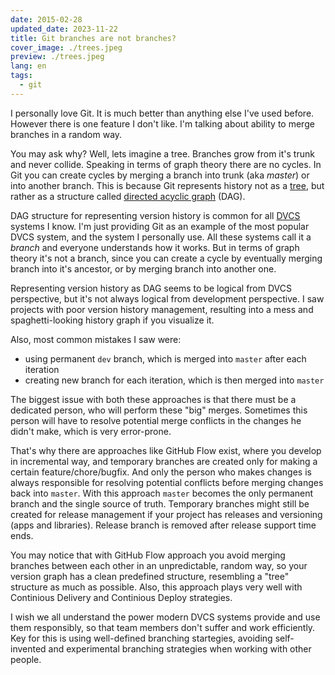 ```yaml
---
date: 2015-02-28
updated_date: 2023-11-22
title: Git branches are not branches?
cover_image: ./trees.jpeg
preview: ./trees.jpeg
lang: en
tags:
  - git
---
```


I personally love Git. It is much better than anything else I've used before. However there is one feature I don't like. I'm talking about ability to merge branches in a random way.

You may ask why? Well, lets imagine a tree. Branches grow from it's trunk and never collide. Speaking in terms of graph theory there are no cycles. In Git you can create cycles by merging a branch into trunk (aka _master_) or into another branch. This is because Git represents history not as a [tree](http://en.wikipedia.org/wiki/Tree_%28data_structure%29), but rather as a structure called [directed acyclic graph](https://en.wikipedia.org/wiki/Directed_acyclic_graph) (DAG).

DAG structure for representing version history is common for all [DVCS](http://en.wikipedia.org/wiki/Distributed_revision_control) systems I know. I'm just providing Git as an example of the most popular DVCS system, and the system I personally use. All these systems call it a _branch_ and everyone understands how it works. But in terms of graph theory it's not a branch, since you can create a cycle by eventually merging branch into it's ancestor, or by merging branch into another one.

Representing version history as DAG seems to be logical from DVCS perspective, but it's not always logical from development perspective. I saw projects with poor version history management, resulting into a mess and spaghetti-looking history graph if you visualize it.

Also, most common mistakes I saw were:

- using permanent `dev` branch, which is merged into `master` after each iteration
- creating new branch for each iteration, which is then merged into `master`

The biggest issue with both these approaches is that there must be a dedicated person, who will perform these "big" merges. Sometimes this person will have to resolve potential merge conflicts in the changes he didn't make, which is very error-prone.

That's why there are approaches like GitHub Flow exist, where you develop in incremental way, and temporary branches are created only for making a certain feature/chore/bugfix. And only the person who makes changes is always responsible for resolving potential conflicts before merging changes back into `master`. With this approach `master` becomes the only permanent branch and the single source of truth. Temporary branches might still be created for release management if your project has releases and versioning (apps and libraries). Release branch is removed after release support time ends.

You may notice that with GitHub Flow approach you avoid merging branches between each other in an unpredictable, random way, so your version graph has a clean predefined structure, resembling a "tree" structure as much as possible. Also, this approach plays very well with Continious Delivery and Continious Deploy strategies.

I wish we all understand the power modern DVCS systems provide and use them responsibly, so that team members don't suffer and work efficiently. Key for this is using well-defined branching startegies, avoiding self-invented and experimental branching strategies when working with other people.
